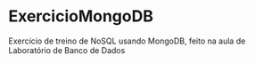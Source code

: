 # ExercicioMongoDB
Exercício de treino de NoSQL usando MongoDB, feito na aula de Laboratório de Banco de Dados
